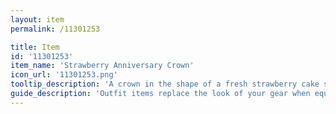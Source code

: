 ```yaml
---
layout: item
permalink: /11301253

title: Item
id: '11301253'
item_name: 'Strawberry Anniversary Crown'
icon_url: '11301253.png'
tooltip_description: 'A crown in the shape of a fresh strawberry cake specially made for MapleStory 2''s first anniversary.'
guide_description: 'Outfit items replace the look of your gear when equipped.'
---
```

